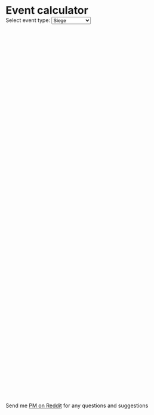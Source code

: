 <html>
<head>
<link rel="stylesheet" href="style.css">
<script async src="https://www.googletagmanager.com/gtag/js?id=G-XZC0JCSGZS"></script>
<script>
  window.dataLayer = window.dataLayer || [];
  function gtag(){dataLayer.push(arguments);}
  gtag('js', new Date());

  gtag('config', 'G-XZC0JCSGZS');
</script>
<script src="defaultEvent.js"></script>

<script>
  var curEventType = eventsSelector["eventType"];
  var iframe;
  
  window.addEventListener("message", function(e){
    if (e.origin != "https://mlpcalc.github.io")
      return;
	iframe.style.height = e.data+"px";
  })
  
  function loadpage(){
	iframe = document.getElementById('eventframe');
	document.getElementById("eventtype").options[curEventType].selected = true;
	updateEventType();
  }
  
  function updateEventType(){
	curEventType = document.getElementById('eventtype').value;
    if (curEventType == 0){
	  iframe.src = "siege.html";
	} else if (curEventType == 1){
	  iframe.src = "blitz.html";
	} else if (curEventType == 2){
	  iframe.src = "blitz2.html";
	} else {
	  iframe.src = "powerponies.html"
	}
  }

</script>
</head>
<body onload="loadpage()">  
<div class="container-lg markdown-body">
<h1 style="margin-bottom: 1px;">Event calculator</h1>
<p style="margin-top: 1px;margin-bottom: 1px;">Select event type: <select id="eventtype" onchange="updateEventType()">
	<option value="0" selected>Siege</option>
    <option value="1">Blitz</option>
	<option value="2">Power Ponies</option>
  </select></p>

<iframe id="eventframe" src="" height="1000px" width="600px" style="border-style:none"></iframe>

  
<p id="footer">Send me <a href="https://www.reddit.com/user/Nice_Coconut">PM on Reddit</a> for any questions and suggestions</p>
</div>